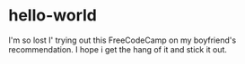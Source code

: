 # hello-world
I'm so lost
I' trying out this FreeCodeCamp on my boyfriend's recommendation. I hope i get the hang of it and stick it out. 
